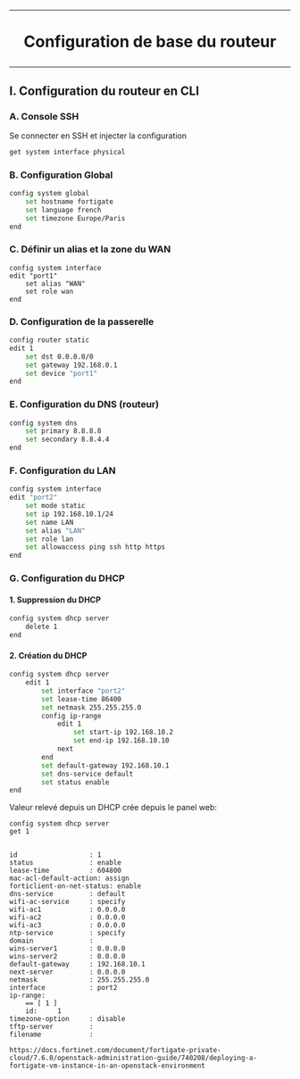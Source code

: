 -----------------------------------------------------------------------------------------------------------------------
# <p align='center'> Configuration de base du routeur </p>
-----------------------------------------------------------------------------------------------------------------------
## I. Configuration du routeur en CLI
### A. Console SSH
Se connecter en SSH et injecter la configuration

```bash
get system interface physical
```


### B. Configuration Global
```bash
config system global
    set hostname fortigate
    set language french
    set timezone Europe/Paris
end
```
### C. Définir un alias et la zone du WAN
```
config system interface
edit "port1"
    set alias "WAN"
    set role wan
end
```

### D. Configuration de la passerelle
```bash
config router static
edit 1
    set dst 0.0.0.0/0
    set gateway 192.168.0.1
    set device "port1"
end
```

### E. Configuration du DNS (routeur)
```bash
config system dns
    set primary 8.8.8.8
    set secondary 8.8.4.4
end
```


### F. Configuration du LAN
```bash
config system interface
edit "port2"
    set mode static
    set ip 192.168.10.1/24
    set name LAN
    set alias "LAN"
    set role lan
    set allowaccess ping ssh http https
end
```

### G. Configuration du DHCP
#### 1. Suppression du DHCP
```bash
config system dhcp server
    delete 1
end
```
#### 2. Création du DHCP 
```bash
config system dhcp server
    edit 1
        set interface "port2"
        set lease-time 86400
        set netmask 255.255.255.0
        config ip-range
            edit 1
                set start-ip 192.168.10.2
                set end-ip 192.168.10.10
            next
        end
        set default-gateway 192.168.10.1
        set dns-service default
        set status enable
end
```


Valeur relevé depuis un DHCP crée depuis le panel web:
```
config system dhcp server
get 1


id                  : 1
status              : enable
lease-time          : 604800
mac-acl-default-action: assign
forticlient-on-net-status: enable
dns-service         : default
wifi-ac-service     : specify
wifi-ac1            : 0.0.0.0
wifi-ac2            : 0.0.0.0
wifi-ac3            : 0.0.0.0
ntp-service         : specify
domain              :
wins-server1        : 0.0.0.0
wins-server2        : 0.0.0.0
default-gateway     : 192.168.10.1
next-server         : 0.0.0.0
netmask             : 255.255.255.0
interface           : port2
ip-range:
    == [ 1 ]
    id:     1
timezone-option     : disable
tftp-server         :
filename            :

```



```
https://docs.fortinet.com/document/fortigate-private-cloud/7.6.0/openstack-administration-guide/740208/deploying-a-fortigate-vm-instance-in-an-openstack-environment
```
<br />
